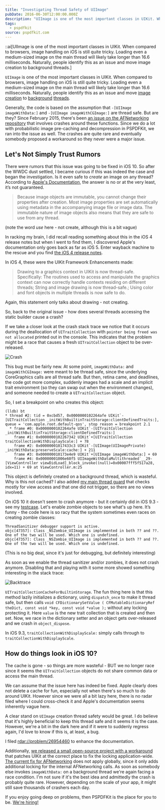 ```yaml
---
title: "Investigating Thread Safety of UIImage"
pubDate: 2016-06-30T12:00:00.000Z
description: "UIImage is one of the most important classes in UIKit. When compared to browsers, image handling on iOS is still quite tricky. Loading even a medium-sized image on the main thread will likely take longer than 16.6 milliseconds. Naturally, people identify this as an issue and move image creation to background threads."
tags:
  - pspdfkit
source: pspdfkit.com
---
```


::ai[UIImage is one of the most important classes in UIKit. When compared to browsers, image handling on iOS is still quite tricky. Loading even a medium-sized image on the main thread will likely take longer than 16.6 milliseconds. Naturally, people identify this as an issue and move image creation to background threads.]

`UIImage` is one of the most important classes in UIKit. When compared to browsers, image handling on iOS is still quite tricky. Loading even a medium-sized image on the main thread will likely take longer than 16.6 milliseconds. Naturally, people identify this as an issue and move [image](https://bpoplauschi.wordpress.com/2014/03/21/ios-image-caching-sdwebimage-vs-fastimage/) [creation](https://www.objc.io/issues/5-ios7/iOS7-hidden-gems-and-workarounds/) to [background](https://github.com/AFNetworking/AFNetworking/blob/09658b352a496875c91cc33dd52c3f47b9369945/AFNetworking/AFURLResponseSerialization.m#L442-518) [threads](https://stackoverflow.com/questions/10149165/uiimage-decompression-causing-scrolling-lag).

Generally, the code is based on the assumption that `-[UIImage imageWithData:]` and `-[UIImage imageWithCGImage:]` are thread safe. But are they? Since February 2015, there's been [an issue on the AFNetworking repository](https://github.com/AFNetworking/AFNetworking/issues/2572#issue) that involves crashes around these functions. Since we do a lot with probabilistic image pre-caching and decompression in PSPDFKit, we ran into the issue as well. The crashes are quite rare and eventually somebody proposed a workaround so they never were a major issue.

## Let's Not Simply Trust Rumors

There were rumors that this issue was going to be fixed in iOS 10. So after the WWDC dust settled, I became curious if this was indeed the case and began the investigation. Is it even safe to *create* an image on any thread? According to [Apple's Documentation](https://developer.apple.com/library/ios/documentation/UIKit/Reference/UIImage_Class/index.html), the answer is no or at the very least, it’s not guaranteed.

>Because image objects are immutable, you cannot change their properties after creation. Most image properties are set automatically using metadata in the accompanying image file or image data. The immutable nature of image objects also means that they are safe to use from any thread.

(note the word *use* here - not create, although this is a bit vague)

In racking my brain, I did recall reading something about this in the iOS 4 release notes but when I went to find them, I discovered Apple's documentation only goes back as far as iOS 5. Enter wayback machine to the rescue and you find [the iOS 4 release notes](https://web.archive.org/web/20100812204946/http://developer.apple.com/iphone/library/releasenotes/General/WhatsNewIniPhoneOS/Articles/iPhoneOS4.html).

In iOS 4, these were the UIKit Framework Enhancements made:

>Drawing to a graphics context in UIKit is now thread-safe. Specifically: The routines used to access and manipulate the graphics context can now correctly handle contexts residing on different threads; String and image drawing is now thread-safe.; Using color and font objects in multiple threads is now safe to do.

Again, this statement only talks about drawing - not creating.

So, back to the original issue - how does several threads accessing the static builder cause a crash?

If we take a closer look at the crash stack trace we notice that it occurs during the deallocation of `UITraitCollection` with `pointer being freed was not allocated` printed out in the console. This indicates that the problem might be a race that causes a fresh `UITraitCollection` object to be over-released.

![Crash](/assets/img/pspdfkit/2016/investigating-thread-saftey-of-UIImage/crash.png)

This bug must be fairly new. At some point, `imageWithData:` and `imageWithCGImage:` were meant to be thread safe, since the underlying CoreGraphics calls are all thread safe. But then, retina came, and deadlines, the code got more complex, suddenly images had a scale and an implicit trait environment (so they can swap out when the environment changes), and someone needed to create a `UITraitCollection` object.

So, I set a breakpoint on who creates this object:

```
(lldb) bt
* thread #2: tid = 0xcbd57, 0x0000000102264afe UIKit`-[UITraitCollection _initWithBuiltinTraitStorage:clientDefinedTraits:], queue = 'com.apple.root.default-qos', stop reason = breakpoint 2.1
  * frame #0: 0x0000000102264afe UIKit`-[UITraitCollection _initWithBuiltinTraitStorage:clientDefinedTraits:]
    frame #1: 0x0000000102267342 UIKit`+[UITraitCollection traitCollectionWithDisplayScale:] + 78
    frame #2: 0x00000001017433c3 UIKit`-[UIImage(UIImagePrivate) _initWithData:preserveScale:cache:] + 211
    frame #3: 0x000000010173e4e9 UIKit`+[UIImage imageWithData:] + 69
    frame #4: 0x00000001006e60f5 UIImageWithDataMultithreaded`__29-[ViewController viewDidLoad]_block_invoke((null)=0x00007fff5f517a28, idx=11) + 69 at ViewController.m:25
```

This object is definitely created on a background thread, which is wasteful. Why is this not cached?  I also added [my main thread guard](https://gist.github.com/steipete/5664345) that checks mostly for view access and that one did not trigger, so there are no views involved.

On iOS 10 it doesn't seem to crash anymore - but it certainly did in iOS 9.3 - see my [testcase](http://cl.ly/3f250F3X3m2Y). Let's enable zombie objects to see what's up here. It’s funny - the code here is so racy that the system sometimes even races on creating zombie classes:


```objc
ThreadSanitizer debugger support is active.
objc[47357]: Class _NSZombie_UIImage is implemented in both ?? and ??. One of the two will be used. Which one is undefined.
objc[47357]: Class _NSZombie_UIImage is implemented in both ?? and ??. One of the two will be used. Which one is undefined.
```

(This is no big deal, since it's just for debugging, but definitely interesting)

As soon as we enable the thread sanitizer and/or zombies, it does not crash anymore. Disabling that and playing with it some more showed something interesting in the stack trace:

![Backtrace](/assets/img/pspdfkit/2016/investigating-thread-saftey-of-UIImage/bt.png)

`UITraitCollectionCacheForBuiltinStorage`. The fun thing here is that this method lazily initializes a dictionary, using `dispatch_once` to make it thread safe, but then calls `void CFDictionarySetValue ( CFMutableDictionaryRef theDict, const void *key, const void *value );` without any locking protecting it. Here `value` is the new trait collection that is created and then set. Now, we race in the dictionary setter and an object gets over-released and we crash in `object_dispose`.

In iOS 9.3, `traitCollectionWithDisplayScale:` simply calls through to `traitCollectionWithDisplayScale`.

## How do things look in iOS 10?

The cache is gone - so things are more wasteful - BUT we no longer race since it seems the `UITraitCollection` objects do not share common data or access the main thread.

We can assume that the issue here has indeed be fixed. Apple clearly does not delete a cache for fun, especially not when there's so much to do around UIKit. However since  we were all a bit lazy here, there is no radar filed where I could cross-check it and Apple's documentation seems inherently vague here.

A clear stand on `UIImage` creation thread safety would be great. I do believe that it's highly beneficial to keep this thread safe and it seems it is the case. However, we're a bit in the dark here and if it were to suddenly regress again, I'd love to know if this is, at least, a bug.

I filed [rdar://problem/26954460](https://openradar.appspot.com/26954460) to enhance the documentation.

Additionally, [we released a small open-source project with a workaround](https://github.com/PSPDFKit-labs/PSTModernizer) that patches UIKit at the correct place to fix the locking application-wide. [The current fix for AFNetworking](https://github.com/AFNetworking/AFNetworking/blob/3e8addb6537df7ae535df402680a4be93ae7a6a6/AFNetworking/AFURLResponseSerialization.m#L522-L533) does not apply globally, since it only adds additional locking for the internal AFNetworking calls. As soon as somebody else invokes `imageWithData:` on a background thread we're again facing a race condition. I'm not sure if it's the best idea and admittedly the crash is probably quite rare. However, depending on the scale of your app, it might still save thousands of crashers each day.

If you enjoy going deep on problems, then PSPDFKit is the place for you to be. [We're hiring!](/careers/)

